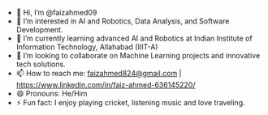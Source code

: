 - 👋 Hi, I’m @faizahmed09
- 👀 I’m interested in AI and Robotics, Data Analysis, and Software Development.
- 🌱 I’m currently learning advanced AI and Robotics at Indian Institute of Information Technology, Allahabad (IIIT-A)
- 💞️ I’m looking to collaborate on Machine Learning projects and innovative tech solutions.
- 📫 How to reach me: faizahmed824@gmail.com | https://www.linkedin.com/in/faiz-ahmed-636145220/
- 😄 Pronouns: He/Him
- ⚡ Fun fact: I enjoy playing cricket, listening music and love traveling.
